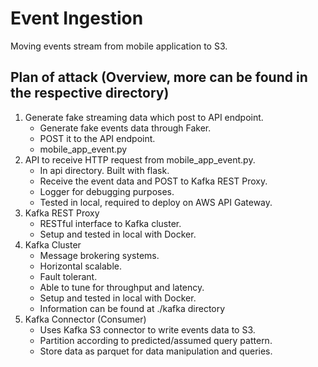 # Event Ingestion

Moving events stream from mobile application to S3.
## Plan of attack (Overview, more can be found in the respective directory)

1. Generate fake streaming data which post to API endpoint. 
    - Generate fake events data through Faker.
    - POST it to the API endpoint.
    - mobile_app_event.py 
2. API to receive HTTP request from mobile_app_event.py.
    - In api directory. Built with flask.
    - Receive the event data and POST to Kafka REST Proxy.  
    - Logger for debugging purposes.
    - Tested in local, required to deploy on AWS API Gateway.
3. Kafka REST Proxy 
    - RESTful interface to Kafka cluster.
    - Setup and tested in local with Docker.
4. Kafka Cluster
    - Message brokering systems.
    - Horizontal scalable.
    - Fault tolerant.
    - Able to tune for throughput and latency. 
    - Setup and tested in local with Docker.
    - Information can be found at ./kafka directory
5. Kafka Connector (Consumer)
    - Uses Kafka S3 connector to write events data to S3.
    - Partition according to predicted/assumed query pattern.
    - Store data as parquet for data manipulation and queries.
    


 
